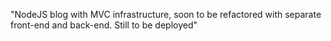 "NodeJS blog with MVC infrastructure, soon to be refactored with separate front-end and back-end. Still to be deployed" 
